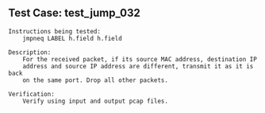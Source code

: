 
Test Case: test_jump_032
------------------------

    Instructions being tested:
        jmpneq LABEL h.field h.field

    Description:
        For the received packet, if its source MAC address, destination IP
        address and source IP address are different, transmit it as it is back
        on the same port. Drop all other packets.

    Verification:
        Verify using input and output pcap files.
